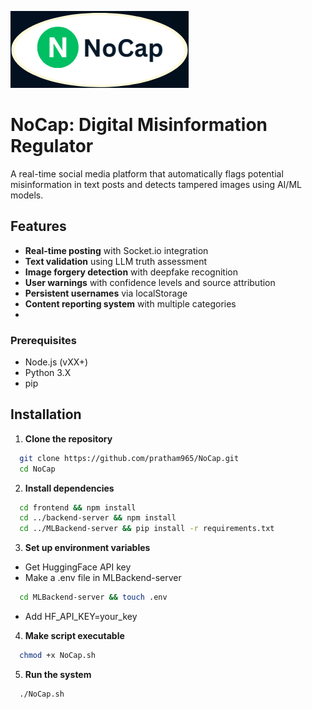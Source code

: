 ![](logo.png)
# NoCap: Digital Misinformation Regulator

A real-time social media platform that automatically flags potential misinformation in text posts and detects tampered images using AI/ML models.

## Features
- **Real-time posting** with Socket.io integration
- **Text validation** using LLM truth assessment
- **Image forgery detection** with deepfake recognition
- **User warnings** with confidence levels and source attribution
- **Persistent usernames** via localStorage
- **Content reporting system** with multiple categories
- 
### Prerequisites
- Node.js (vXX+)
- Python 3.X
- pip

## Installation

1. **Clone the repository**
```bash
  git clone https://github.com/pratham965/NoCap.git
  cd NoCap
```
2. **Install dependencies**
```bash
  cd frontend && npm install
  cd ../backend-server && npm install
  cd ../MLBackend-server && pip install -r requirements.txt
```
3. **Set up environment variables**
- Get HuggingFace API key
- Make a .env file in MLBackend-server
```bash
  cd MLBackend-server && touch .env
```
- Add HF_API_KEY=your_key
4. **Make script executable**
```bash
  chmod +x NoCap.sh
```
5. **Run the system**
```bash
  ./NoCap.sh
```
